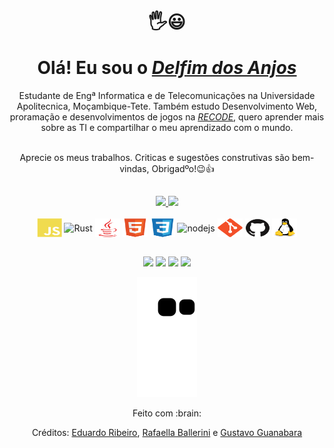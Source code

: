 <div>
  <h1 align="center"><p><span>&#128400;</span>😃️</p>Olá! Eu sou o <a href="https://www.instagram.com/delfim_dos_anjos/"><i>Delfim dos Anjos</i></a> </h1>
  <p align="center">Estudante de Engª Informatica e de Telecomunicações na Universidade Apolitecnica, Moçambique-Tete. Também estudo Desenvolvimento Web, proramação e desenvolvimentos de jogos na <a href="https://recode.org.br/cursos/"><i>RECODE</i></a>, quero aprender mais sobre as TI e compartilhar o meu aprendizado com o mundo.
  </a><br>
  <br>
  
  <p align="center">Aprecie os meus trabalhos. Criticas e sugestões construtivas são bem-vindas, Obrigadºo!😉️<span>&#128077;</span></h2>
</div>


<!-- <h1 align="center"> 
  Recode
</h1>

<p align="center"><i>"A RECODE é uma escola com cursos online e gratuitos para qualquer pessoa que deseja construir uma carreira de sucesso em tecnologia."</i></p> -->

##

<!--==== My GitHub Stats ====-->
<div align="center">
  <a href="https://github.com/Delfim-dos-Anjos">
    <img height="160em" src="https://github-readme-stats.vercel.app/api?username=Delfim-dos-Anjos&count_private=true&include_all_commits=true&show_icons=true&theme=dark&hide_border=false&show_owner=true"/>
    <img height="160em" src="https://github-readme-stats.vercel.app/api/top-langs/?username=Delfim-dos-Anjos&theme=dark&hide_border=false&&layout=compact"/>
  </a>
</div>

<!--==== Linguagens de programação que conheço ====-->
<div align="center" valign="top"><br>
  <img align="center" alt="Js" height="30" width="40" src="https://raw.githubusercontent.com/devicons/devicon/master/icons/javascript/javascript-plain.svg">
          
  <img align="center" alt="Rust" height="30" width="40" src="https://cdn.jsdelivr.net/gh/devicons/devicon/icons/rust/rust-plain.svg">
  <img align="center" alt="java" height="30" width="40" src="https://raw.githubusercontent.com/devicons/devicon/master/icons/java/java-plain.svg">
  <img align="center" alt="HTML" height="30" width="40" src="https://raw.githubusercontent.com/devicons/devicon/master/icons/html5/html5-original.svg">
  <img align="center" alt="CSS" height="30" width="40" src="https://raw.githubusercontent.com/devicons/devicon/master/icons/css3/css3-original.svg">
  <img align="center" alt="nodejs" height="30" width="40" src="https://cdn.worldvectorlogo.com/logos/nodejs-icon.svg">
  <img align="center" alt="git" height="30" width="40" src="https://raw.githubusercontent.com/devicons/devicon/master/icons/git/git-original.svg">
 <img align="center" alt="github" height="30" width="40" src="https://raw.githubusercontent.com/devicons/devicon/master/icons/github/github-original.svg">
  <img align="center" alt="linux" height="30" width="40" src="https://raw.githubusercontent.com/devicons/devicon/master/icons/linux/linux-original.svg">
</div><br>

<!--==== Contactos/Social media ====-->
<div align="center">
  
  <a href="https://www.instagram.com/delfim_dos_anjos/" target="_blank"><img src="https://img.shields.io/badge/-Instagram-%23E4405F?style=for-the-badge&logo=instagram&logoColor=white" target="_blank"></a>
  <a href="https://web.facebook.com/delfimdosanjosfumane" target="_blank"><img src="https://img.shields.io/badge/Facebook-1877F2?style=for-the-badge&logo=facebook&logoColor=white" target="_blank"></a>
  <a href="https://twitter.com/dellfim_dos" target="_blank"><img src="https://img.shields.io/badge/-twitter-%230077B5?style=for-the-badge&logo=twitter&logoColor=white" target="_blank"></a> 
  <a href="mailto:delfim.fumane@gmail.com"><img src="https://img.shields.io/badge/-Gmail-%23333?style=for-the-badge&logo=gmail&logoColor=white" target="_blank"></a>
</div>

<div align="center">
  
  ![Snake animation](https://github.com/Delfim-dos-Anjos/Delfim-dos-Anjos/blob/output/github-contribution-grid-snake.svg)
  
</div>

<div align="center">
  <p>Feito com :brain:</p>
  <p>Créditos: <a href="https://github.com/duribeiro/duribeiro">Eduardo Ribeiro</a>, <a href="https://github.com/rafaballerini">Rafaella Ballerini</a> e <a href="https://github.com/gustavoguanabara/html-css">Gustavo Guanabara</a></p>
</div>
